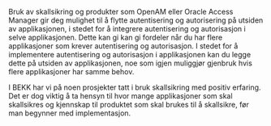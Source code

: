 Bruk av skallsikring og produkter som OpenAM eller Oracle Access Manager gir deg mulighet til å flytte autentisering og autorisering på utsiden av applikasjonen, i stedet for å integrere autentisering og autorisasjon i selve applikasjonen. Dette kan gi kan gi fordeler når du har flere applikasjoner som krever autentisering og autorisasjon. I stedet for å implementere autentisering og autorisasjon i applikasjonen kan du legge dette på utsiden av applikasjonen, noe som igjen muliggjør gjenbruk hvis flere applikasjoner har samme behov. 

I BEKK har vi på noen prosjekter tatt i bruk skallsikring med positiv erfaring. Det er dog viktig å ta hensyn til hvor mange applikasjoner som skal skallsikres og kjennskap til produktet som skal brukes til å skallsikre, før man begynner med implementasjon.